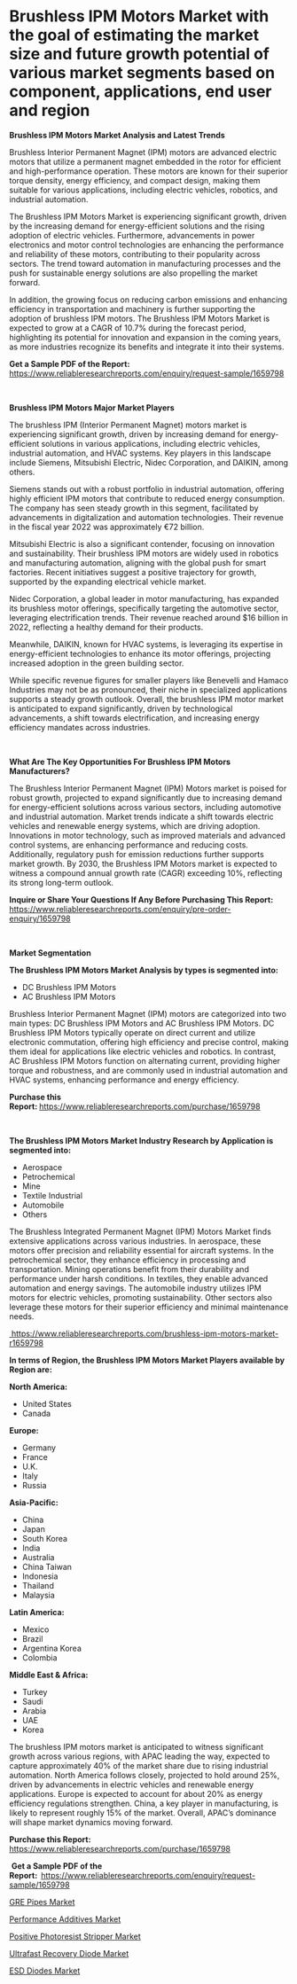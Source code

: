 <p><h1>Brushless IPM Motors Market with the goal of estimating the market size and future growth potential of various market segments based on component, applications, end user and region</h1></p><p><strong>Brushless IPM Motors Market Analysis and Latest Trends</strong></p>
<p><p>Brushless Interior Permanent Magnet (IPM) motors are advanced electric motors that utilize a permanent magnet embedded in the rotor for efficient and high-performance operation. These motors are known for their superior torque density, energy efficiency, and compact design, making them suitable for various applications, including electric vehicles, robotics, and industrial automation.</p><p>The Brushless IPM Motors Market is experiencing significant growth, driven by the increasing demand for energy-efficient solutions and the rising adoption of electric vehicles. Furthermore, advancements in power electronics and motor control technologies are enhancing the performance and reliability of these motors, contributing to their popularity across sectors. The trend toward automation in manufacturing processes and the push for sustainable energy solutions are also propelling the market forward.</p><p>In addition, the growing focus on reducing carbon emissions and enhancing efficiency in transportation and machinery is further supporting the adoption of brushless IPM motors. The Brushless IPM Motors Market is expected to grow at a CAGR of 10.7% during the forecast period, highlighting its potential for innovation and expansion in the coming years, as more industries recognize its benefits and integrate it into their systems.</p></p>
<p><strong>Get a Sample PDF of the Report:&nbsp;</strong> <a href="https://www.reliableresearchreports.com/enquiry/request-sample/1659798?utm_campaign=32&utm_medium=2&utm_source=Github&utm_content=ia&utm_term=28092024&utm_id=brushless-ipm-motors">https://www.reliableresearchreports.com/enquiry/request-sample/1659798</a></p>
<p>&nbsp;</p>
<p><strong>Brushless IPM Motors Major Market Players</strong></p>
<p><p>The brushless IPM (Interior Permanent Magnet) motors market is experiencing significant growth, driven by increasing demand for energy-efficient solutions in various applications, including electric vehicles, industrial automation, and HVAC systems. Key players in this landscape include Siemens, Mitsubishi Electric, Nidec Corporation, and DAIKIN, among others.</p><p>Siemens stands out with a robust portfolio in industrial automation, offering highly efficient IPM motors that contribute to reduced energy consumption. The company has seen steady growth in this segment, facilitated by advancements in digitalization and automation technologies. Their revenue in the fiscal year 2022 was approximately €72 billion.</p><p>Mitsubishi Electric is also a significant contender, focusing on innovation and sustainability. Their brushless IPM motors are widely used in robotics and manufacturing automation, aligning with the global push for smart factories. Recent initiatives suggest a positive trajectory for growth, supported by the expanding electrical vehicle market.</p><p>Nidec Corporation, a global leader in motor manufacturing, has expanded its brushless motor offerings, specifically targeting the automotive sector, leveraging electrification trends. Their revenue reached around $16 billion in 2022, reflecting a healthy demand for their products.</p><p>Meanwhile, DAIKIN, known for HVAC systems, is leveraging its expertise in energy-efficient technologies to enhance its motor offerings, projecting increased adoption in the green building sector.</p><p>While specific revenue figures for smaller players like Benevelli and Hamaco Industries may not be as pronounced, their niche in specialized applications supports a steady growth outlook. Overall, the brushless IPM motor market is anticipated to expand significantly, driven by technological advancements, a shift towards electrification, and increasing energy efficiency mandates across industries.</p></p>
<p>&nbsp;</p>
<p><strong>What Are The Key Opportunities For Brushless IPM Motors Manufacturers?</strong></p>
<p><p>The Brushless Interior Permanent Magnet (IPM) Motors market is poised for robust growth, projected to expand significantly due to increasing demand for energy-efficient solutions across various sectors, including automotive and industrial automation. Market trends indicate a shift towards electric vehicles and renewable energy systems, which are driving adoption. Innovations in motor technology, such as improved materials and advanced control systems, are enhancing performance and reducing costs. Additionally, regulatory push for emission reductions further supports market growth. By 2030, the Brushless IPM Motors market is expected to witness a compound annual growth rate (CAGR) exceeding 10%, reflecting its strong long-term outlook.</p></p>
<p><strong>Inquire or Share Your Questions If Any Before Purchasing This Report:</strong> <a href="https://www.reliableresearchreports.com/enquiry/pre-order-enquiry/1659798?utm_campaign=32&utm_medium=2&utm_source=Github&utm_content=ia&utm_term=28092024&utm_id=brushless-ipm-motors">https://www.reliableresearchreports.com/enquiry/pre-order-enquiry/1659798</a></p>
<p>&nbsp;</p>
<p><strong>Market Segmentation</strong></p>
<p><strong>The Brushless IPM Motors Market Analysis by types is segmented into:</strong></p>
<p><ul><li>DC Brushless IPM Motors</li><li>AC Brushless IPM Motors</li></ul></p>
<p><p>Brushless Interior Permanent Magnet (IPM) motors are categorized into two main types: DC Brushless IPM Motors and AC Brushless IPM Motors. DC Brushless IPM Motors typically operate on direct current and utilize electronic commutation, offering high efficiency and precise control, making them ideal for applications like electric vehicles and robotics. In contrast, AC Brushless IPM Motors function on alternating current, providing higher torque and robustness, and are commonly used in industrial automation and HVAC systems, enhancing performance and energy efficiency.</p></p>
<p><strong>Purchase this Report:&nbsp;</strong><a href="https://www.reliableresearchreports.com/purchase/1659798?utm_campaign=32&utm_medium=2&utm_source=Github&utm_content=ia&utm_term=28092024&utm_id=brushless-ipm-motors">https://www.reliableresearchreports.com/purchase/1659798</a></p>
<p>&nbsp;</p>
<p><strong>The Brushless IPM Motors Market Industry Research by Application is segmented into:</strong></p>
<p><ul><li>Aerospace</li><li>Petrochemical</li><li>Mine</li><li>Textile Industrial</li><li>Automobile</li><li>Others</li></ul></p>
<p><p>The Brushless Integrated Permanent Magnet (IPM) Motors Market finds extensive applications across various industries. In aerospace, these motors offer precision and reliability essential for aircraft systems. In the petrochemical sector, they enhance efficiency in processing and transportation. Mining operations benefit from their durability and performance under harsh conditions. In textiles, they enable advanced automation and energy savings. The automobile industry utilizes IPM motors for electric vehicles, promoting sustainability. Other sectors also leverage these motors for their superior efficiency and minimal maintenance needs.</p></p>
<p><a href="https://www.reliableresearchreports.com/brushless-ipm-motors-market-r1659798?utm_campaign=32&utm_medium=2&utm_source=Github&utm_content=ia&utm_term=28092024&utm_id=brushless-ipm-motors">&nbsp;https://www.reliableresearchreports.com/brushless-ipm-motors-market-r1659798</a></p>
<p><strong>In terms of Region, the Brushless IPM Motors Market Players available by Region are:</strong></p>
<p>
    <p> <strong> North America: </strong>
        <ul>
            <li>United States</li>
            <li>Canada</li>
        </ul>
        </p> 
    <p> <strong> Europe: </strong>
        <ul>
            <li>Germany</li>
            <li>France</li>
            <li>U.K.</li>
            <li>Italy</li>
            <li>Russia</li>
        </ul>
        </p> 
    <p> <strong> Asia-Pacific: </strong>
        <ul>
            <li>China</li>
            <li>Japan</li>
            <li>South Korea</li>
            <li>India</li>
            <li>Australia</li>
            <li>China Taiwan</li>
            <li>Indonesia</li>
            <li>Thailand</li>
            <li>Malaysia</li>
        </ul>
        </p> 
    <p> <strong> Latin America: </strong>
        <ul>
            <li>Mexico</li>
            <li>Brazil</li>
            <li>Argentina Korea</li>
            <li>Colombia</li>
        </ul>
        </p> 
    <p> <strong> Middle East & Africa: </strong>
        <ul>
            <li>Turkey</li>
            <li>Saudi</li>
            <li>Arabia</li>
            <li>UAE</li>
            <li>Korea</li>
        </ul>
    </p>
    </p>
<p><p>The brushless IPM motors market is anticipated to witness significant growth across various regions, with APAC leading the way, expected to capture approximately 40% of the market share due to rising industrial automation. North America follows closely, projected to hold around 25%, driven by advancements in electric vehicles and renewable energy applications. Europe is expected to account for about 20% as energy efficiency regulations strengthen. China, a key player in manufacturing, is likely to represent roughly 15% of the market. Overall, APAC’s dominance will shape market dynamics moving forward.</p></p>
<p><strong>Purchase this Report: </strong><a href="https://www.reliableresearchreports.com/purchase/1659798?utm_campaign=32&utm_medium=2&utm_source=Github&utm_content=ia&utm_term=28092024&utm_id=brushless-ipm-motors">https://www.reliableresearchreports.com/purchase/1659798</a></p>
<p>&nbsp;<strong>Get a Sample PDF of the Report:&nbsp;&nbsp;</strong><a href="https://www.reliableresearchreports.com/enquiry/request-sample/1659798?utm_campaign=32&utm_medium=2&utm_source=Github&utm_content=ia&utm_term=28092024&utm_id=brushless-ipm-motors">https://www.reliableresearchreports.com/enquiry/request-sample/1659798</a></p>
<p><strong></strong></p>
<p><p><a href="https://www.linkedin.com/pulse/what-growth-drivers-gre-pipes-market-comprehensive-study-products-j60we?utm_campaign=32&utm_medium=2&utm_source=Github&utm_content=ia&utm_term=28092024&utm_id=brushless-ipm-motors">GRE Pipes Market</a></p><p><a href="https://www.linkedin.com/pulse/performance-additives-industry-forecast-market-shifts-bjhbe?utm_campaign=32&utm_medium=2&utm_source=Github&utm_content=ia&utm_term=28092024&utm_id=brushless-ipm-motors">Performance Additives Market</a></p><p><a href="https://github.com/CordonaCindy/Market-Research-Report-List-1/blob/main/positive-photoresist-stripper-market.md?utm_campaign=32&utm_medium=2&utm_source=Github&utm_content=ia&utm_term=28092024&utm_id=brushless-ipm-motors">Positive Photoresist Stripper Market</a></p><p><a href="https://issuu.com/reportprime-2/docs/ultrafast-recovery-diode-market-siz_22528f36fd1518?utm_campaign=32&utm_medium=2&utm_source=Github&utm_content=ia&utm_term=28092024&utm_id=brushless-ipm-motors">Ultrafast Recovery Diode Market</a></p><p><a href="https://issuu.com/reportprime-2/docs/esd-diodes-market-size-2030.pptx_71acaaa188b808?utm_campaign=32&utm_medium=2&utm_source=Github&utm_content=ia&utm_term=28092024&utm_id=brushless-ipm-motors">ESD Diodes Market</a></p></p>